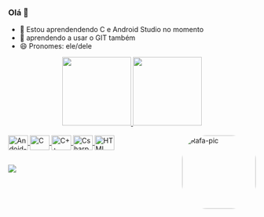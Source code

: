 ### Olá 👋

- 🌱 Estou aprendendendo C e Android Studio no momento
- 👀 aprendendo a usar o GIT também
- 😄 Pronomes: ele/dele

<div align="center">

  <a href="https://github.com/LittleCakeLV">
  <img height="140em" src="https://github-readme-stats.vercel.app/api?username=LittleCakeLV&show_icons=true&theme=jolly&include_all_commits=true&count_private=true"/>
  <img height="140em" src="https://github-readme-stats.vercel.app/api/top-langs/?username=LittleCakeLV&layout=compact&langs_count=7&theme=jolly"/>
  
</div>
<div style="display: inline_block"><br>

  <img align="center" alt="Andoid-studio" height="30" width="40" src="https://cdn.jsdelivr.net/gh/devicons/devicon/icons/androidstudio/androidstudio-original.svg">
  <img align="center" alt="C" height="30" width="40" src="https://cdn.jsdelivr.net/gh/devicons/devicon/icons/c/c-plain.svg">
  <img align="center" alt="C++" height="30" width="40" src="https://cdn.jsdelivr.net/gh/devicons/devicon/icons/cplusplus/cplusplus-plain.svg">
  <img align="center" alt="Csharp" height="30" width="40" src="https://cdn.jsdelivr.net/gh/devicons/devicon/icons/csharp/csharp-plain.svg">
  <img align="center" alt="HTML" height="30" width="40" src="https://cdn.jsdelivr.net/gh/devicons/devicon/icons/html5/html5-plain.svg">
  <img align="right" alt="Rafa-pic" height="150" style="border-radius:50px;" src="https://media.discordapp.net/attachments/1009954282516262934/1009957938829475910/download20220804193248.png?width=676&height=676">
  
</div>

##

<div> 
  
  <a href="https://www.instagram.com/_bolinhobolo/" target="_blank"><img src="https://img.shields.io/badge/-Instagram-%23E4405F?style=for-the-badge&logo=instagram&logoColor=white" target="_blank"></a>

</div>
